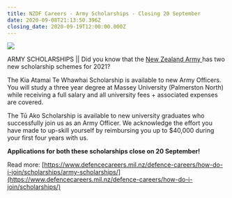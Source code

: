 ```yaml
---
title: NZDF Careers - Army Scholarships - Closing 20 September
date: 2020-09-08T21:13:50.396Z
closing_date: 2020-09-19T12:00:00.000Z
---
```

![](https://res.cloudinary.com/whanganuihigh/image/upload/v1599599784/Careers%20and%20Vocational/09.09.2020_-_Army_Scholarships.jpg)

ARMY SCHOLARSHIPS || Did you know that the [New Zealand Army ](https://www.facebook.com/NZArmy/)has two new scholarship schemes for 2021?

The Kia Atamai Te Whawhai Scholarship is available to new Army Officers. You will study a three year degree at Massey University (Palmerston North) while receiving a full salary and all university fees + associated expenses are covered.

The Tū Ako Scholarship is available to new university graduates who successfully join us as an Army Officer. We acknowledge the effort you have made to up-skill yourself by reimbursing you up to $40,000 during your first four years with us.

**Applications for both these scholarships close on 20 September!**

Read more: [https://www.defencecareers.mil.nz/defence-careers/how-do-i-join/scholarships/army-scholarships/](https://www.defencecareers.mil.nz/defence-careers/how-do-i-join/scholarships/)